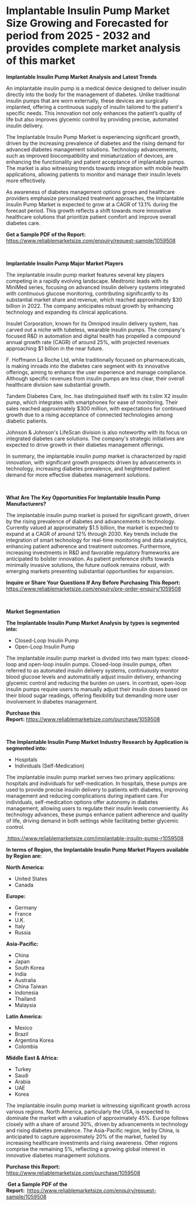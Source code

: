 <p><h1>Implantable Insulin Pump Market Size Growing and Forecasted for period from 2025 - 2032 and provides complete market analysis of this market</h1></p><p><strong>Implantable Insulin Pump Market Analysis and Latest Trends</strong></p>
<p><p>An implantable insulin pump is a medical device designed to deliver insulin directly into the body for the management of diabetes. Unlike traditional insulin pumps that are worn externally, these devices are surgically implanted, offering a continuous supply of insulin tailored to the patient's specific needs. This innovation not only enhances the patient’s quality of life but also improves glycemic control by providing precise, automated insulin delivery.</p><p>The Implantable Insulin Pump Market is experiencing significant growth, driven by the increasing prevalence of diabetes and the rising demand for advanced diabetes management solutions. Technology advancements, such as improved biocompatibility and miniaturization of devices, are enhancing the functionality and patient acceptance of implantable pumps. The market is also witnessing trends towards integration with mobile health applications, allowing patients to monitor and manage their insulin levels more effectively.</p><p>As awareness of diabetes management options grows and healthcare providers emphasize personalized treatment approaches, the Implantable Insulin Pump Market is expected to grow at a CAGR of 13.1% during the forecast period. This growth reflects a shift towards more innovative healthcare solutions that prioritize patient comfort and improve overall diabetes care.</p></p>
<p><strong>Get a Sample PDF of the Report:&nbsp;</strong> <a href="https://www.reliablemarketsize.com/enquiry/request-sample/1059508?utm_campaign=3165&utm_medium=2&utm_source=Github&utm_content=ia&utm_term=13042025&utm_id=implantable-insulin-pump">https://www.reliablemarketsize.com/enquiry/request-sample/1059508</a></p>
<p>&nbsp;</p>
<p><strong>Implantable Insulin Pump Major Market Players</strong></p>
<p><p>The implantable insulin pump market features several key players competing in a rapidly evolving landscape. Medtronic leads with its MiniMed series, focusing on advanced insulin delivery systems integrated with continuous glucose monitoring, contributing significantly to its substantial market share and revenue, which reached approximately $30 billion in 2022. The company anticipates robust growth by enhancing technology and expanding its clinical applications.</p><p>Insulet Corporation, known for its Omnipod insulin delivery system, has carved out a niche with tubeless, wearable insulin pumps. The company's focused R&D in automation and digital health has propelled a compound annual growth rate (CAGR) of around 25%, with projected revenues approaching $1 billion in the near future.</p><p>F. Hoffmann La Roche Ltd, while traditionally focused on pharmaceuticals, is making inroads into the diabetes care segment with its innovative offerings, aiming to enhance the user experience and manage compliance. Although specific revenues from insulin pumps are less clear, their overall healthcare division saw substantial growth.</p><p>Tandem Diabetes Care, Inc. has distinguished itself with its t:slim X2 insulin pump, which integrates with smartphones for ease of monitoring. Their sales reached approximately $300 million, with expectations for continued growth due to a rising acceptance of connected technologies among diabetic patients.</p><p>Johnson & Johnson's LifeScan division is also noteworthy with its focus on integrated diabetes care solutions. The company's strategic initiatives are expected to drive growth in their diabetes management offerings.</p><p>In summary, the implantable insulin pump market is characterized by rapid innovation, with significant growth prospects driven by advancements in technology, increasing diabetes prevalence, and heightened patient demand for more effective diabetes management solutions.</p></p>
<p>&nbsp;</p>
<p><strong>What Are The Key Opportunities For Implantable Insulin Pump Manufacturers?</strong></p>
<p><p>The implantable insulin pump market is poised for significant growth, driven by the rising prevalence of diabetes and advancements in technology. Currently valued at approximately $1.5 billion, the market is expected to expand at a CAGR of around 12% through 2030. Key trends include the integration of smart technology for real-time monitoring and data analytics, enhancing patient adherence and treatment outcomes. Furthermore, increasing investments in R&D and favorable regulatory frameworks are anticipated to bolster innovation. As patient preference shifts towards minimally invasive solutions, the future outlook remains robust, with emerging markets presenting substantial opportunities for expansion.</p></p>
<p><strong>Inquire or Share Your Questions If Any Before Purchasing This Report:</strong> <a href="https://www.reliablemarketsize.com/enquiry/pre-order-enquiry/1059508?utm_campaign=3165&utm_medium=2&utm_source=Github&utm_content=ia&utm_term=13042025&utm_id=implantable-insulin-pump">https://www.reliablemarketsize.com/enquiry/pre-order-enquiry/1059508</a></p>
<p>&nbsp;</p>
<p><strong>Market Segmentation</strong></p>
<p><strong>The Implantable Insulin Pump Market Analysis by types is segmented into:</strong></p>
<p><ul><li>Closed-Loop Insulin Pump</li><li>Open-Loop Insulin Pump</li></ul></p>
<p><p>The implantable insulin pump market is divided into two main types: closed-loop and open-loop insulin pumps. Closed-loop insulin pumps, often referred to as automated insulin delivery systems, continuously monitor blood glucose levels and automatically adjust insulin delivery, enhancing glycemic control and reducing the burden on users. In contrast, open-loop insulin pumps require users to manually adjust their insulin doses based on their blood sugar readings, offering flexibility but demanding more user involvement in diabetes management.</p></p>
<p><strong>Purchase this Report:&nbsp;</strong><a href="https://www.reliablemarketsize.com/purchase/1059508?utm_campaign=3165&utm_medium=2&utm_source=Github&utm_content=ia&utm_term=13042025&utm_id=implantable-insulin-pump">https://www.reliablemarketsize.com/purchase/1059508</a></p>
<p>&nbsp;</p>
<p><strong>The Implantable Insulin Pump Market Industry Research by Application is segmented into:</strong></p>
<p><ul><li>Hospitals</li><li>Individuals (Self-Medication)</li></ul></p>
<p><p>The implantable insulin pump market serves two primary applications: hospitals and individuals for self-medication. In hospitals, these pumps are used to provide precise insulin delivery to patients with diabetes, improving management and reducing complications during inpatient care. For individuals, self-medication options offer autonomy in diabetes management, allowing users to regulate their insulin levels conveniently. As technology advances, these pumps enhance patient adherence and quality of life, driving demand in both settings while facilitating better glycemic control.</p></p>
<p><a href="https://www.reliablemarketsize.com/implantable-insulin-pump-r1059508?utm_campaign=3165&utm_medium=2&utm_source=Github&utm_content=ia&utm_term=13042025&utm_id=implantable-insulin-pump">&nbsp;https://www.reliablemarketsize.com/implantable-insulin-pump-r1059508</a></p>
<p><strong>In terms of Region, the Implantable Insulin Pump Market Players available by Region are:</strong></p>
<p>
    <p> <strong> North America: </strong>
        <ul>
            <li>United States</li>
            <li>Canada</li>
        </ul>
        </p> 
    <p> <strong> Europe: </strong>
        <ul>
            <li>Germany</li>
            <li>France</li>
            <li>U.K.</li>
            <li>Italy</li>
            <li>Russia</li>
        </ul>
        </p> 
    <p> <strong> Asia-Pacific: </strong>
        <ul>
            <li>China</li>
            <li>Japan</li>
            <li>South Korea</li>
            <li>India</li>
            <li>Australia</li>
            <li>China Taiwan</li>
            <li>Indonesia</li>
            <li>Thailand</li>
            <li>Malaysia</li>
        </ul>
        </p> 
    <p> <strong> Latin America: </strong>
        <ul>
            <li>Mexico</li>
            <li>Brazil</li>
            <li>Argentina Korea</li>
            <li>Colombia</li>
        </ul>
        </p> 
    <p> <strong> Middle East & Africa: </strong>
        <ul>
            <li>Turkey</li>
            <li>Saudi</li>
            <li>Arabia</li>
            <li>UAE</li>
            <li>Korea</li>
        </ul>
    </p>
    </p>
<p><p>The implantable insulin pump market is witnessing significant growth across various regions. North America, particularly the USA, is expected to dominate the market with a valuation of approximately 45%. Europe follows closely with a share of around 30%, driven by advancements in technology and rising diabetes prevalence. The Asia-Pacific region, led by China, is anticipated to capture approximately 20% of the market, fueled by increasing healthcare investments and rising awareness. Other regions comprise the remaining 5%, reflecting a growing global interest in innovative diabetes management solutions.</p></p>
<p><strong>Purchase this Report: </strong><a href="https://www.reliablemarketsize.com/purchase/1059508?utm_campaign=3165&utm_medium=2&utm_source=Github&utm_content=ia&utm_term=13042025&utm_id=implantable-insulin-pump">https://www.reliablemarketsize.com/purchase/1059508</a></p>
<p>&nbsp;<strong>Get a Sample PDF of the Report:&nbsp;&nbsp;</strong><a href="https://www.reliablemarketsize.com/enquiry/request-sample/1059508?utm_campaign=3165&utm_medium=2&utm_source=Github&utm_content=ia&utm_term=13042025&utm_id=implantable-insulin-pump">https://www.reliablemarketsize.com/enquiry/request-sample/1059508</a></p>
<p><strong></strong></p>
<p><p></p><p></p><p></p></p>